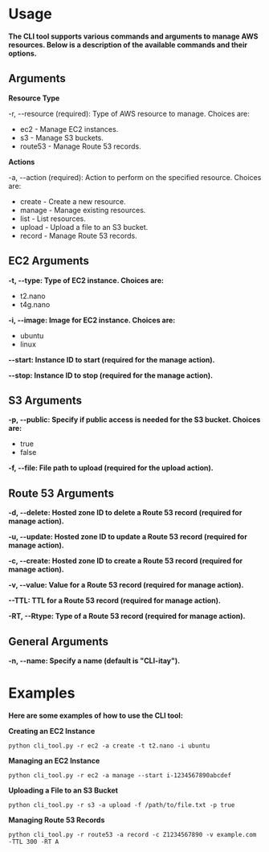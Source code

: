 # Usage
**The CLI tool supports various commands and arguments to manage AWS resources. Below is a description of the available commands and their options.**

## Arguments
**Resource Type**

-r, --resource (required): Type of AWS resource to manage. Choices are:
- ec2 - Manage EC2 instances.
- s3 - Manage S3 buckets.
- route53 - Manage Route 53 records.

**Actions**

-a, --action (required): Action to perform on the specified resource. Choices are:
- create - Create a new resource.
- manage - Manage existing resources.
- list - List resources.
- upload - Upload a file to an S3 bucket.
- record - Manage Route 53 records.

## EC2 Arguments
**-t, --type: Type of EC2 instance. Choices are:**

- t2.nano
- t4g.nano

**-i, --image: Image for EC2 instance. Choices are:**

- ubuntu
- linux

**--start: Instance ID to start (required for the manage action).**

**--stop: Instance ID to stop (required for the manage action).**

## S3 Arguments
**-p, --public: Specify if public access is needed for the S3 bucket. Choices are:**

- true
- false

**-f, --file: File path to upload (required for the upload action).**

## Route 53 Arguments
**-d, --delete: Hosted zone ID to delete a Route 53 record (required for manage action).**

**-u, --update: Hosted zone ID to update a Route 53 record (required for manage action).**

**-c, --create: Hosted zone ID to create a Route 53 record (required for manage action).**

**-v, --value: Value for a Route 53 record (required for manage action).**

**--TTL: TTL for a Route 53 record (required for manage action).**

**-RT, --Rtype: Type of a Route 53 record (required for manage action).**

## General Arguments
**-n, --name: Specify a name (default is "CLI-itay").**

# Examples
**Here are some examples of how to use the CLI tool:**

**Creating an EC2 Instance**
```
python cli_tool.py -r ec2 -a create -t t2.nano -i ubuntu
```
**Managing an EC2 Instance**
```
python cli_tool.py -r ec2 -a manage --start i-1234567890abcdef
```
**Uploading a File to an S3 Bucket**
```
python cli_tool.py -r s3 -a upload -f /path/to/file.txt -p true
```
**Managing Route 53 Records**
```
python cli_tool.py -r route53 -a record -c Z1234567890 -v example.com -TTL 300 -RT A
```

